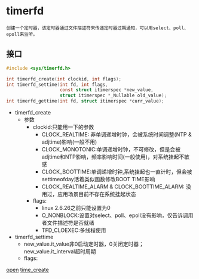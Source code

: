# timerfd 
    创建一个定时器，该定时器通过文件描述符来传递定时器过期通知，可以用select、poll、epoll来监听。

## 接口
``````C
#include <sys/timerfd.h>

int timerfd_create(int clockid, int flags);
int timerfd_settime(int fd, int flags,
                    const struct itimerspec *new_value,
                    struct itimerspec *_Nullable old_value);
int timerfd_gettime(int fd, struct itimerspec *curr_value);
``````

- timerfd_create
  - 参数
    - clockid:只能用一下的参数
      - CLOCK_REALTIME: 非单调递增时钟，会被系统时间调整(NTP & adjtime)影响(一般不用)
      - CLOCK_MONOTONIC:单调递增时钟，不可修改，但是会被adjtime和NTP影响，频率影响时间(一般使用)，对系统挂起不敏感
      - CLOCK_BOOTTIME:单调递增时钟,系统挂起也一直计时，但会被settimeofday活着类似函数修改BOOT TIME影响
      - CLOCK_REALTIME_ALARM & CLOCK_BOOTTIME_ALARM: 没用过，应用场景目前不存在系统挂起状态
    - flags:
      - linux 2.6.26之前只能设置为0
      - O_NONBLOCK:设置对select、poll、epoll没有影响，仅告诉调用者文件描述符是否就绪
      - TFD_CLOEXEC:多线程使用
- timerfd_settime
  - new_value.it_value非0启动定时器，0关闭定时器；new_value.it_interval超时周期
  - flags:


[open](https://man7.org/linux/man-pages/man2/open.2.html)
[time_create](https://man7.org/linux/man-pages/man2/timerfd_create.2.html)